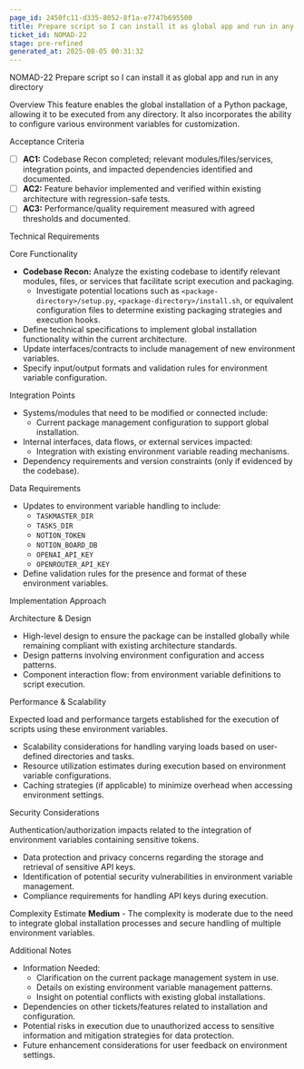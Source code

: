 ```yaml
---
page_id: 2450fc11-d335-8052-8f1a-e7747b695500
title: Prepare script so I can install it as global app and run in any directory
ticket_id: NOMAD-22
stage: pre-refined
generated_at: 2025-08-05 00:31:32
---
```


NOMAD-22 Prepare script so I can install it as global app and run in any directory

Overview
This feature enables the global installation of a Python package, allowing it to be executed from any directory. It also incorporates the ability to configure various environment variables for customization.

Acceptance Criteria
- [ ] **AC1:** Codebase Recon completed; relevant modules/files/services, integration points, and impacted dependencies identified and documented.
- [ ] **AC2:** Feature behavior implemented and verified within existing architecture with regression-safe tests.
- [ ] **AC3:** Performance/quality requirement measured with agreed thresholds and documented.

Technical Requirements

Core Functionality
- **Codebase Recon:** Analyze the existing codebase to identify relevant modules, files, or services that facilitate script execution and packaging.
  - Investigate potential locations such as `<package-directory>/setup.py`, `<package-directory>/install.sh`, or equivalent configuration files to determine existing packaging strategies and execution hooks.
- Define technical specifications to implement global installation functionality within the current architecture.
- Update interfaces/contracts to include management of new environment variables.
- Specify input/output formats and validation rules for environment variable configuration.

Integration Points
- Systems/modules that need to be modified or connected include:
  - Current package management configuration to support global installation.
- Internal interfaces, data flows, or external services impacted:
  - Integration with existing environment variable reading mechanisms.
- Dependency requirements and version constraints (only if evidenced by the codebase).

Data Requirements
- Updates to environment variable handling to include:
  - `TASKMASTER_DIR`
  - `TASKS_DIR`
  - `NOTION_TOKEN`
  - `NOTION_BOARD_DB`
  - `OPENAI_API_KEY`
  - `OPENROUTER_API_KEY`
- Define validation rules for the presence and format of these environment variables.

Implementation Approach

Architecture & Design
- High-level design to ensure the package can be installed globally while remaining compliant with existing architecture standards.
- Design patterns involving environment configuration and access patterns.
- Component interaction flow: from environment variable definitions to script execution.

Performance & Scalability

Expected load and performance targets established for the execution of scripts using these environment variables.
- Scalability considerations for handling varying loads based on user-defined directories and tasks.
- Resource utilization estimates during execution based on environment variable configurations.
- Caching strategies (if applicable) to minimize overhead when accessing environment settings.

Security Considerations

Authentication/authorization impacts related to the integration of environment variables containing sensitive tokens.
- Data protection and privacy concerns regarding the storage and retrieval of sensitive API keys.
- Identification of potential security vulnerabilities in environment variable management.
- Compliance requirements for handling API keys during execution.

Complexity Estimate
**Medium** - The complexity is moderate due to the need to integrate global installation processes and secure handling of multiple environment variables.

Additional Notes
- Information Needed:
  - Clarification on the current package management system in use.
  - Details on existing environment variable management patterns.
  - Insight on potential conflicts with existing global installations.
- Dependencies on other tickets/features related to installation and configuration.
- Potential risks in execution due to unauthorized access to sensitive information and mitigation strategies for data protection.
- Future enhancement considerations for user feedback on environment settings.
